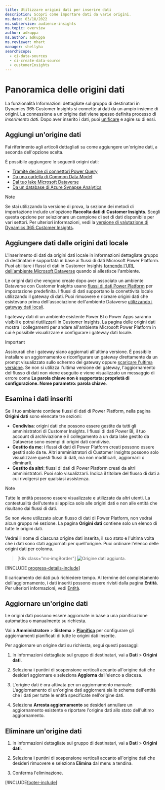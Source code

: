 ```yaml
---
title: Utilizzare origini dati per inserire dati
description: Scopri come importare dati da varie origini.
ms.date: 03/18/2022
ms.subservice: audience-insights
ms.topic: overview
author: adkuppa
ms.author: adkuppa
ms.reviewer: mhart
manager: shellyha
searchScope:
  - ci-data-sources
  - ci-create-data-source
  - customerInsights
---
```


# <a name="data-sources-overview"></a>Panoramica delle origini dati



La funzionalità Informazioni dettagliate sul gruppo di destinatari in Dynamics 365 Customer Insights si connette ai dati da un ampio insieme di origini. La connessione a un'origine dati viene spesso definita processo di *inserimento dati*. Dopo aver inserito i dati, puoi [unificare](data-unification.md) e agire su di essi.

## <a name="add-a-data-source"></a>Aggiungi un'origine dati

Fai riferimento agli articoli dettagliati su come aggiungere un'origine dati, a seconda dell'opzione scelta.

È possibile aggiungere le seguenti origini dati:

- [Tramite decine di connettori Power Query](connect-power-query.md)
- [Da una cartella di Common Data Model](connect-common-data-model.md)
- [Dal tuo lake Microsoft Dataverse](connect-dataverse-managed-lake.md)
- [Da un database di Azure Synapse Analytics](connect-synapse.md)

> [!NOTE]
> Se stai utilizzando la versione di prova, la sezione dei metodi di importazione include un'opzione **Raccolta dati di Customer Insights**. Scegli questa opzione per selezionare un campione di set di dati disponibile per vari settori. Per ulteriori informazioni, vedi la [versione di valutazione di Dynamics 365 Customer Insights](../trial-signup.md).

## <a name="add-data-from-on-premises-data-sources"></a>Aggiungere dati dalle origini dati locale

L'inserimento di dati da origini dati locale in informazioni dettagliate gruppo di destinatari è supportata in base ai flussi di dati Microsoft Power Platform. Puoi abilitare i flussi di dati in Customer Insights [fornendo l'URL dell'ambiente Microsoft Dataverse](create-environment.md) quando si allestisce l'ambiente.

Le origini dati che vengono create dopo aver associato un ambiente Dataverse con Customer Insights usano [flussi di dati Power Platform](/power-query/dataflows/overview-dataflows-across-power-platform-dynamics-365) per impostazione predefinita. I flussi di dati supportano la connettività locale utilizzando il gateway di dati. Puoi rimuovere e ricreare origini dati che esistevano prima dell'associazione dell'ambiente Dataverse [utilizzando i gateway dati locali](/data-integration/gateway/service-gateway-app).

I gateway dati di un ambiente esistente Power BI o Power Apps saranno visibili e potrai riutilizzarli in Customer Insights. La pagina delle origini dati mostra i collegamenti per andare all'ambiente Microsoft Power Platform in cui è possibile visualizzare e configurare i gateway dati locale.

> [!IMPORTANT]
> Assicurati che i gateway siano aggiornati all'ultima versione. È possibile installare un aggiornamento e riconfigurare un gateway direttamente da un prompt visualizzato sullo schermo del gateway oppure [scaricare l'ultima versione](https://powerapps.microsoft.com/downloads/). Se non si utilizza l'ultima versione del gateway, l'aggiornamento del flusso di dati non viene eseguito e viene visualizzato un messaggio di errore come **La parola chiave non è supportata: proprietà di configurazione. Nome parametro: parola chiave**.

## <a name="review-ingested-data"></a>Esamina i dati inseriti
Se il tuo ambiente contiene flussi di dati di Power Platform, nella pagina **Origini dati** sono elencate tre sezioni: 
- **Condivisa**: origini dati che possono essere gestite da tutti gli amministratori di Customer Insights. I flussi di dati Power BI, il tuo account di archiviazione e il collegamento a un data lake gestito da Dataverse sono esempi di origini dati condivise.
- **Gestito da me**: i flussi di dati di Power Platform creati possono essere gestiti solo da te. Altri amministratori di Customer Insights possono solo visualizzare questi flussi di dati, ma non modificarli, aggiornarli o eliminarli.
- **Gestito da altri**: flussi di dati di Power Platform creati da altri amministratori. Puoi solo visualizzarli. Indica il titolare del flusso di dati a cui rivolgersi per qualsiasi assistenza.
> [!NOTE]
> Tutte le entità possono essere visualizzate e utilizzate da altri utenti. La contestualità dell'utente si applica solo alle origini dati e non alle entità che risultano dai flussi di dati.

Se non viene utilizzato alcun flusso di dati di Power Platform, non vedrai alcun gruppo né sezione. La pagina **Origini dati** contiene solo un elenco di tutte le origini dati.

Vedrai il nome di ciascuna origine dati inserita, il suo stato e l'ultima volta che i dati sono stati aggiornati per quell'origine. Puoi ordinare l'elenco delle origini dati per colonna.

> [!div class="mx-imgBorder"]
> ![Origine dati aggiunta.](media/configure-data-datasource-added.png "Origine dati aggiunta")

[!INCLUDE [progress-details-include](../includes/progress-details-pane.md)]

Il caricamento dei dati può richiedere tempo. Al termine del completamento dell'aggiornamento, i dati inseriti possono essere rivisti dalla pagina **Entità**. Per ulteriori informazioni, vedi [Entità](entities.md).

## <a name="refresh-a-data-source"></a>Aggiornare un'origine dati

Le origini dati possono essere aggiornate in base a una pianificazione automatica o manualmente su richiesta. 

Vai a **Amministratore** > **Sistema** > [**Pianifica**](system.md#schedule-tab) per configurare gli aggiornamenti pianificati di tutte le origini dati inserite.

Per aggiornare un origine dati su richiesta, segui questi passaggi:

1. In Informazioni dettagliate sul gruppo di destinatari, vai a **Dati** > **Origini dati**.

2. Seleziona i puntini di sospensione verticali accanto all'origine dati che desideri aggiornare e seleziona **Aggiorna** dall'elenco a discesa.

3. L'origine dati è ora attivata per un aggiornamento manuale. L'aggiornamento di un'origine dati aggiornerà sia lo schema dell'entità che i dati per tutte le entità specificate nell'origine dati.

4. Seleziona **Arresta aggiornamento** se desideri annullare un aggiornamento esistente e riportare l'origine dati allo stato dell'ultimo aggiornamento.

## <a name="delete-a-data-source"></a>Eliminare un'origine dati

1. In Informazioni dettagliate sul gruppo di destinatari, vai a **Dati** > **Origini dati**.

2. Seleziona i puntini di sospensione verticali accanto all'origine dati che desideri rimuovere e seleziona **Elimina** dal menu a tendina.

3. Conferma l'eliminazione.


[!INCLUDE[footer-include](../includes/footer-banner.md)]
